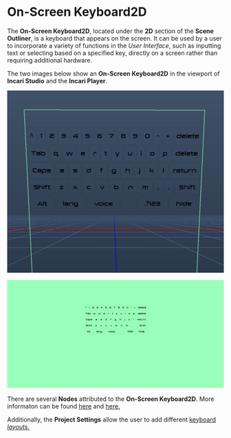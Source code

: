 # On-Screen Keyboard2D

The **On-Screen Keyboard2D**, located under the **2D** section of the **Scene Outliner**, is a keyboard that appears on the screen. It can be used by a user to incorporate a variety of functions in the *User Interface*, such as inputting text or selecting based on a specified key, directly on a screen rather than requiring additional hardware.

The two images below show an **On-Screen Keyboard2D** in the viewport of **Incari Studio** and the **Incari Player**. 

![On-Screen Keyboard in the Viewport.](../../../.gitbook/assets/onscreenkeyboardsceneoutliner.png)

![On-Screen Keyboard in the Incari Player.](../../../.gitbook/assets/onscreenkeyboardplayer%20-%20Copy.png)

There are several **Nodes** attributed to the **On-Screen Keyboard2D**. More informaton can be found [here](../../../toolbox/incari/on-screenkeyboard/README.md) and [here.](../../../toolbox/events/on-screenkeyboard/README.md)

Additionally, the **Project Settings** allow the user to add different [keyboard *layouts*.](../../../modules/project-settings/keyboard.md) 